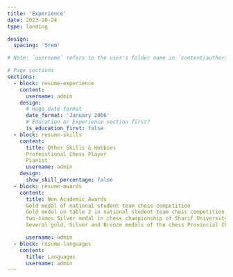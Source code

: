 ```yaml
---
title: 'Experience'
date: 2023-10-24
type: landing

design:
  spacing: '5rem'

# Note: `username` refers to the user's folder name in `content/authors/`

# Page sections
sections:
  - block: resume-experience
    content:
      username: admin
    design:
      # Hugo date format
      date_format: 'January 2006'
      # Education or Experience section first?
      is_education_first: false
  - block: resume-skills
    content:
      title: Other Skills & Hobbies
      Professtional Chess Player
      Pianist
      username: admin
    design:
      show_skill_percentage: false
  - block: resume-awards
    content:
      title: Non Academic Awards
      Gold medal of national student team chess competition
      Gold medal on table 2 in national student team chess competition
      two-times Silver medal in chess championship of Sharif University of Technology
      Several gold, Silver and Bronze medals of the chess Provincial Championship 

      username: admin
  - block: resume-languages
    content:
      title: Languages
      username: admin
---
```

